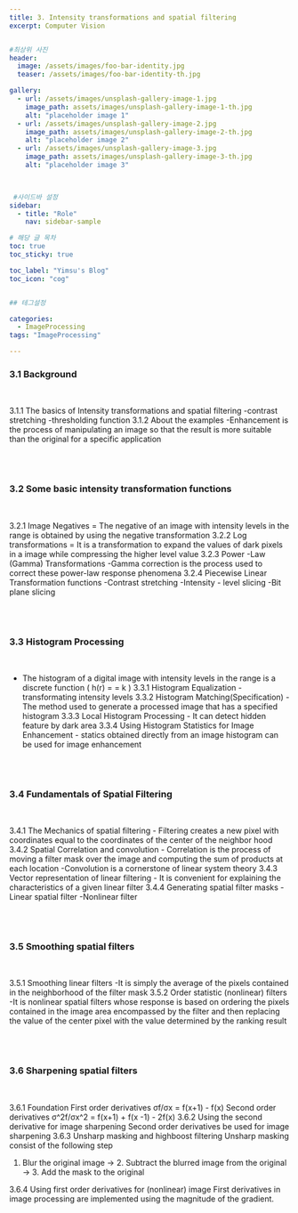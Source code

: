 ```yaml
---
title: 3. Intensity transformations and spatial filtering
excerpt: Computer Vision


#최상위 사진
header:
  image: /assets/images/foo-bar-identity.jpg
  teaser: /assets/images/foo-bar-identity-th.jpg

gallery:
  - url: /assets/images/unsplash-gallery-image-1.jpg
    image_path: assets/images/unsplash-gallery-image-1-th.jpg
    alt: "placeholder image 1"
  - url: /assets/images/unsplash-gallery-image-2.jpg
    image_path: assets/images/unsplash-gallery-image-2-th.jpg
    alt: "placeholder image 2"
  - url: /assets/images/unsplash-gallery-image-3.jpg
    image_path: assets/images/unsplash-gallery-image-3-th.jpg
    alt: "placeholder image 3"
    


 #사이드바 설정 
sidebar:
  - title: "Role"
    nav: sidebar-sample

# 해당 글 목차
toc: true
toc_sticky: true

toc_label: "Yimsu's Blog"
toc_icon: "cog"


## 테그설정

categories:
  - ImageProcessing
tags: "ImageProcessing"

---
```


### 3.1 Background

<br/>

3.1.1 The basics of Intensity transformations and spatial filtering
    -contrast stretching 
    -thresholding function
3.1.2 About the examples
	-Enhancement is the process of manipulating an image so that the result is more suitable than the original for a specific application
	


<br/>
<br/>



### 3.2 Some basic intensity transformation functions

<br/>


3.2.1 Image Negatives  = The negative of an image with intensity levels in the range is obtained by using the negative transformation
3.2.2 Log transformations = It is a transformation to expand the values of dark pixels in a image while compressing the higher level value 
3.2.3 Power 
    -Law (Gamma) Transformations 
    -Gamma correction is the process used to correct these power-law response phenomena
3.2.4 Piecewise Linear Transformation functions
	-Contrast stretching
	-Intensity - level slicing
	-Bit plane slicing
	


<br/>
<br/>



### 3.3 Histogram Processing

<br/>

* The histogram of a digital image with intensity levels in the range is a discrete function  ( h(r) = = k ) 
3.3.1 Histogram Equalization - transformating intensity levels
3.3.2 Histogram Matching(Specification) - The method used to generate a processed image that has a specified histogram
3.3.3 Local Histogram Processing - It can detect hidden feature by dark area
3.3.4 Using Histogram Statistics for Image Enhancement - statics obtained directly from an image histogram can be used for image enhancement




<br/>
<br/>



### 3.4 Fundamentals of Spatial Filtering

<br/>

3.4.1 The Mechanics of spatial filtering
    - Filtering creates a new pixel with coordinates equal to the coordinates of the center of the neighbor hood
3.4.2 Spatial Correlation and convolution
	- Correlation is the process of moving a filter mask over the image and computing  the sum of products at each location
	-Convolution is a cornerstone of linear system theory
3.4.3 Vector representation of linear filtering
	- It is convenient for explaining the characteristics of a given linear filter
3.4.4 Generating spatial filter masks
	-Linear spatial filter
	-Nonlinear filter



<br/>
<br/>



### 3.5 Smoothing spatial filters

<br/>

3.5.1 Smoothing linear filters
	-It is simply the average of the pixels contained in the neighborhood of the filter mask
3.5.2 Order statistic (nonlinear) filters
	-It is nonlinear spatial filters whose response is based on ordering the pixels contained in the image area  encompassed by the 			filter and then replacing the value of the center pixel with the value determined by the ranking result 


<br/>
<br/>



### 3.6 Sharpening spatial filters

<br/>


3.6.1 Foundation
	First order derivatives       σf/σx = f(x+1) - f(x)
	Second order derivatives     σ^2f/σx^2 = f(x+1) + f(x -1) - 2f(x)
3.6.2 Using the second derivative for image sharpening
	Second order derivatives be used for image sharpening 
3.6.3 Unsharp masking and highboost filtering
	Unsharp masking consist of the following step 
1. Blur the original image  ->  2. Subtract the blurred image from the original -> 3. Add the mask to the original

3.6.4 Using first order derivatives for (nonlinear) image
	First derivatives in image processing are implemented using the magnitude of the gradient.


<br/>
<br/>

